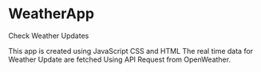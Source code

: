# WeatherApp
Check Weather Updates 

This app is created using JavaScript CSS and HTML
The real time data for Weather Update are fetched Using API Request from OpenWeather. 
